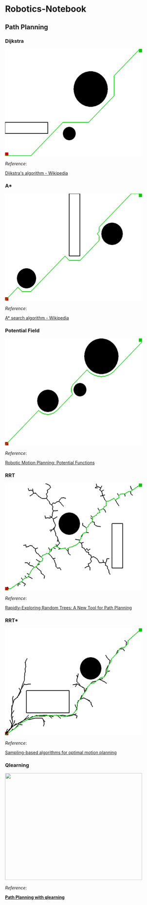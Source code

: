 # Robotics-Notebook

## Path Planning

### Dijkstra

<img src="PathPlanning/Dijkstra/Dijkstra.png" width="450" height="350">

*Reference*:

[Dijkstra's algorithm - Wikipedia](https://en.wikipedia.org/wiki/Dijkstra%27s_algorithm)

### A*

<img src="PathPlanning/AStar/AStar.png" width="450" height="350">

*Reference*:

[A* search algorithm - Wikipedia](https://en.wikipedia.org/wiki/A*_search_algorithm)

### Potential Field

<img src="PathPlanning/PotentialField/PotentialField.png" width="450" height="350">

*Reference*:

[Robotic Motion Planning: Potential Functions](https://www.cs.cmu.edu/~motionplanning/lecture/Chap4-Potential-Field_howie.pdf)

### RRT
<img src="PathPlanning/RRT/RRT.png" width="450" height="350">

*Reference*:

[Rapidly-Exploring Random Trees: A New Tool for Path Planning](http://citeseerx.ist.psu.edu/viewdoc/summary?doi=10.1.1.35.1853)

### RRT*
<img src="PathPlanning/RRTStar/RRTStar.png" width="450" height="350">

*Reference*:

[Sampling-based algorithms for optimal motion planning](https://journals.sagepub.com/doi/abs/10.1177/0278364911406761)

### Qlearning

<img src="PathPlanning/Qlearning/qlearning.gif" width="450" height="350">

*Reference*:

[**Path Planning with qlearning**](<https://github.com/0aqz0/path-planning-with-qlearning>)

